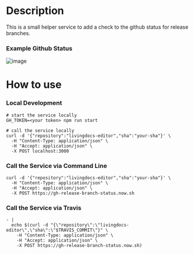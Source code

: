 # Description
This is a small helper service to add a check to the github status for release branches.

### Example Github Status

![image](https://user-images.githubusercontent.com/172394/48440494-52c55500-e789-11e8-897b-61fdf7250ed6.png)

# How to use

### Local Development
```
# start the service locally
GH_TOKEN=<your token> npm run start

# call the service locally
curl -d '{"repository":"livingdocs-editor","sha":"your-sha"}' \
  -H "Content-Type: application/json" \
  -H "Accept: application/json" \
  -X POST localhost:3000
```

### Call the Service via Command Line
```
curl -d '{"repository":"livingdocs-editor","sha":"your-sha"}' \
  -H "Content-Type: application/json" \
  -H "Accept: application/json" \
  -X POST https://gh-release-branch-status.now.sh
```


### Call the Service via Travis
```
- |
  echo $(curl -d "{\"repository\":\"livingdocs-editor\",\"sha\":\"$TRAVIS_COMMIT\"}" \
    -H "Content-Type: application/json" \
    -H "Accept: application/json" \
    -X POST https://gh-release-branch-status.now.sh)
```
